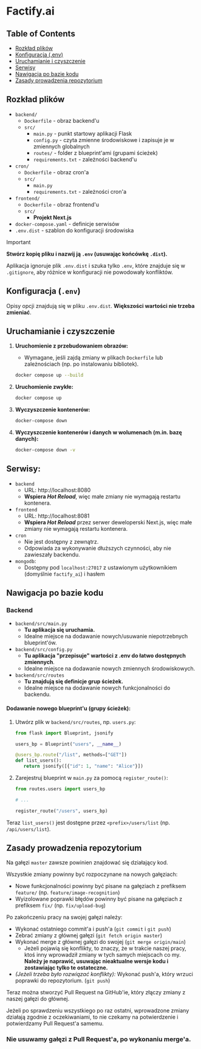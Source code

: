 # Factify.ai

## Table of Contents

- [Rozkład plików](#rozkład-plików)
- [Konfiguracja (.env)](#konfiguracja-env)
- [Uruchamianie i czyszczenie](#uruchamianie-i-czyszczenie)
- [Serwisy](#serwisy)
- [Nawigacja po bazie kodu](#nawigacja-po-bazie-kodu)
- [Zasady prowadzenia repozytorium](#zasady-prowadzenia-repozytorium)

## Rozkład plików

- `backend/`
  - `Dockerfile` - obraz backend'u
  - `src/`
    - `main.py` - punkt startowy aplikacji Flask
    - `config.py` - czyta zmienne środowiskowe i zapisuje je w zmiennych globalnych
    - `routes/` - folder z blueprint'ami (grupami ścieżek)
    - `requirements.txt` - zależności backend'u
- `cron/`
  - `Dockerfile` - obraz cron'a
  - `src/`
    - `main.py`
    - `requirements.txt` - zależności cron'a
- `frontend/`
  - `Dockerfile` - obraz frontend'u
  - `src/`
    - **Projekt Next.js**
- `docker-compose.yaml` - definicje serwisów
- `.env.dist` - szablon do konfiguracji środowiska

> [!IMPORTANT]
> **Stwórz kopię pliku i nazwij ją `.env` (usuwając końcówkę `.dist`).**
> 
> Aplikacja ignoruje plik `.env.dist` i szuka tylko `.env`, które znajduje się w `.gitignore`, 
> aby różnice w konfiguracji nie powodowały konfliktów.

## Konfiguracja (`.env`)

Opisy opcji znajdują się w pliku `.env.dist`. **Większości wartości nie trzeba zmieniać**.


## Uruchamianie i czyszczenie

1. **Uruchomienie z przebudowaniem obrazów:**
    - Wymagane, jeśli zajdą zmiany w plikach `Dockerfile` lub zależnościach (np. po instalowaniu bibliotek).
    ```bash
    docker compose up --build
    ```

2. **Uruchomienie zwykłe:**
    ```bash
    docker compose up
    ```

3. **Wyczyszczenie kontenerów:**
    ```bash
    docker-compose down
    ```

4. **Wyczyszczenie kontenerów i danych w wolumenach (m.in. bazę danych):**
    ```bash
    docker-compose down -v
    ```

## Serwisy:
- `backend`
  - URL: http://localhost:8080
  - **Wspiera _Hot Reload_**, więc małe zmiany nie wymagają restartu kontenera.
- `frontend`
  - URL: http://localhost:8081
  - **Wspiera _Hot Reload_** przez serwer deweloperski Next.js, więc małe zmiany nie wymagają restartu kontenera.
- `cron`
  - Nie jest dostępny z zewnątrz.
  - Odpowiada za wykonywanie dłuższych czynności, aby nie zawieszały backendu.
- `mongodb`:
  - Dostępny pod `localhost:27017` z ustawionym użytkownikiem (domyślnie `factify_ai`) i hasłem


## Nawigacja po bazie kodu

### Backend

- `backend/src/main.py`
  - **Tu aplikacja się uruchamia.**
  - Idealne miejsce na dodawanie nowych/usuwanie niepotrzebnych blueprint'ów.
- `backend/src/config.py`
  - **Tu aplikacja "przepisuje" wartości z .env do łatwo dostępnych zmiennych**.
  - Idealne miejsce na dodawanie nowych zmiennych środowiskowych.
- `backend/src/routes`
  - **Tu znajdują się definicje grup ścieżek.**
  - Idealne miejsce na dodawanie nowych funkcjonalności do backendu.

#### Dodawanie nowego blueprint'u (grupy ścieżek):
1. Utwórz plik w `backend/src/routes`, np. `users.py`:
    ```python
    from flask import Blueprint, jsonify
    
    users_bp = Blueprint("users", __name__)
    
    @users_bp.route("/list", methods=["GET"])
    def list_users():
       return jsonify([{"id": 1, "name": "Alice"}])
    ```

2. Zarejestruj blueprint w `main.py` za pomocą `register_route()`:
    ```python
    from routes.users import users_bp
    
    # ...
    
    register_route("/users", users_bp)
    ```

Teraz `list_users()` jest dostępne przez `<prefix>/users/list` (np. `/api/users/list`).


## Zasady prowadzenia repozytorium

Na gałęzi `master` zawsze powinien znajdować się działający kod.

Wszystkie zmiany powinny być rozpoczynane na nowych gałęziach:
- Nowe funkcjonalności powinny być pisane na gałęziach z prefiksem `feature/` (np. `feature/image-recognition`)
- Wyizolowane poprawki błędów powinny być pisane na gałęziach z prefiksem `fix/` (np. `fix/upload-bug`)

Po zakończeniu pracy na swojej gałęzi należy:
- Wykonać ostatniego commit'a i push'a (`git commit` i `git push`)
- Zebrać zmiany z głównej gałęzi (`git fetch origin master`)
- Wykonać merge z głównej gałęzi do swojej (`git merge origin/main`)
  - Jeżeli pojawią się konflikty, to znaczy, że w trakcie naszej pracy, ktoś inny wprowadził zmiany w tych samych miejscach co my. **Należy je naprawić, usuwając nieaktualne wersje kodu i zostawiając tylko te ostateczne.**
- _(Jeżeli trzeba było rozwiązać konflikty):_ Wykonać push'a, który wrzuci poprawki do repozytorium. (`git push`)

Teraz można stworzyć Pull Request na GitHub'ie, który złączy zmiany z naszej gałęzi do głównej.

Jeżeli po sprawdzeniu wszystkiego po raz ostatni, wprowadzone zmiany działają zgodnie z oczekiwaniami, 
to nie czekamy na potwierdzenie i potwierdzamy Pull Request'a samemu.

### Nie usuwamy gałęzi z Pull Request'a, po wykonaniu merge'a.
